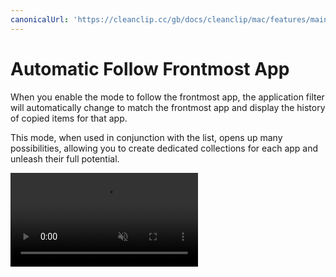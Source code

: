 ```yaml
---
canonicalUrl: 'https://cleanclip.cc/gb/docs/cleanclip/mac/features/main-window-follow-frontmost-app'
---
```


# Automatic Follow Frontmost App

When you enable the mode to follow the frontmost app, the application filter will automatically change to match the frontmost app and display the history of copied items for that app.

This mode, when used in conjunction with the list, opens up many possibilities, allowing you to create dedicated collections for each app and unleash their full potential.

<video autoplay muted loop>
    <source src="/videos/followfrontmost_1080.mp4" type="video/mp4">
    <iframe src="/videos/followfrontmost_1080.mp4" scrolling="no" border="0" frameborder="0" allow="autoplay; encrypted-media" allowfullscreen></iframe>
</video>